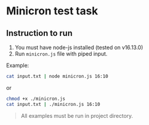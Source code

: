 # Minicron test task

## Instruction to run

1. You must have node-js installed (tested on v16.13.0)
2. Run `minicron.js` file with piped input.

Example:
```bash
cat input.txt | node minicron.js 16:10
```
or
```bash
chmod +x ./minicron.js
cat input.txt | ./minicron.js 16:10
```

> All examples must be run in project directory.